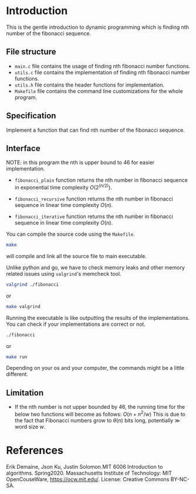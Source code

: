 # Introduction
This is the gentle introduction to dynamic programming which is finding nth number of the fibonacci sequence.

## File structure

- `main.c` file contains the usage of finding nth fibonacci number functions.
- `utils.c` file contains the implementation of finding nth fibonacci number functions.
- `utils.h` file contains the header functions for implementation.
- `Makefile` file contains the command line customizations for the whole program.

## Specification
Implement a function that can find nth number of the fibonacci sequence.

## Interface

NOTE: in this program the nth is upper bound to 46 for easier implementation.

- `fibonacci_plain` function returns the nth number in fibonacci sequence in exponential time complexity $O(2^(n/2))$.

- `fibonacci_recursive` function returns the nth number in fibonacci sequence in linear time complexity $O(n)$.

- `fibonacci_iterative` function returns the nth number in fibonacci sequence in linear time complexity $O(n)$.

You can compile the source code using the `Makefile`.

```bash
make
```
will compile and link all the source file to main executable.

Unlike python and go, we have to check memory leaks and other memory related issues using `valgrind`'s memcheck tool.

```bash
valgrind ./fibonacci
```
or
```bash
make valgrind
```

Running the executable is like outputting the results of the implementations. You can check if your implementations are correct or not.

```bash
./fibonacci
```
or
```bash
make run
```
Depending on your os and your computer, the commands might be a little different.

## Limitation

- If the nth number is not upper bounded by 46, the running time for the below two functions will become as follows:
    $O(n + n^{2} / w)$
This is due to the fact that Fibonacci numbers grow to $\theta(n)$ bits long, potentially $\gg$ word size $w$.

# References
Erik Demaine, Json Ku, Justin Solomon.MIT 6006 Introduction to algorithms. Spring2020. Massachusetts Institute of Technology: MIT OpenCouseWare, https://ocw.mit.edu/. License: Creative Commons BY-NC-SA.
